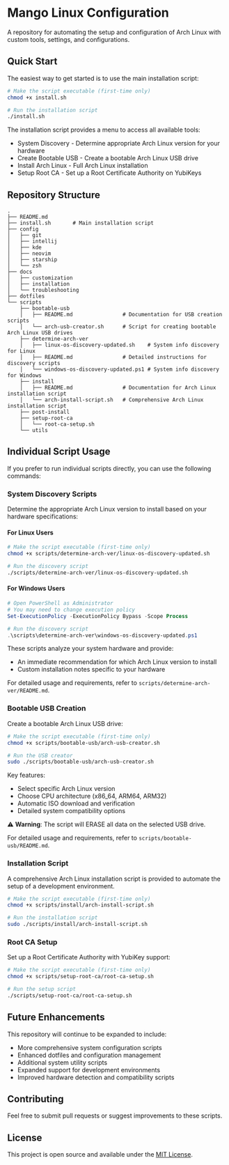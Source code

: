 # Mango Linux Configuration

A repository for automating the setup and configuration of Arch Linux with custom tools, settings, and configurations.

## Quick Start

The easiest way to get started is to use the main installation script:

```bash
# Make the script executable (first-time only)
chmod +x install.sh

# Run the installation script
./install.sh
```

The installation script provides a menu to access all available tools:
- System Discovery - Determine appropriate Arch Linux version for your hardware
- Create Bootable USB - Create a bootable Arch Linux USB drive
- Install Arch Linux - Full Arch Linux installation
- Setup Root CA - Set up a Root Certificate Authority on YubiKeys

## Repository Structure

```
.
├── README.md
├── install.sh       # Main installation script
├── config
│   ├── git
│   ├── intellij
│   ├── kde
│   ├── neovim
│   ├── starship
│   └── zsh
├── docs
│   ├── customization
│   ├── installation
│   └── troubleshooting
├── dotfiles
└── scripts
    ├── bootable-usb
    │   ├── README.md                # Documentation for USB creation scripts
    │   └── arch-usb-creator.sh      # Script for creating bootable Arch Linux USB drives
    ├── determine-arch-ver
    │   ├── linux-os-discovery-updated.sh    # System info discovery for Linux
    │   ├── README.md                # Detailed instructions for discovery scripts
    │   └── windows-os-discovery-updated.ps1 # System info discovery for Windows
    ├── install
    │   ├── README.md                # Documentation for Arch Linux installation script
    │   └── arch-install-script.sh   # Comprehensive Arch Linux installation script
    ├── post-install
    ├── setup-root-ca
    │   └── root-ca-setup.sh
    └── utils
```

## Individual Script Usage

If you prefer to run individual scripts directly, you can use the following commands:

### System Discovery Scripts

Determine the appropriate Arch Linux version to install based on your hardware specifications:

#### For Linux Users

```bash
# Make the script executable (first-time only)
chmod +x scripts/determine-arch-ver/linux-os-discovery-updated.sh

# Run the discovery script
./scripts/determine-arch-ver/linux-os-discovery-updated.sh
```

#### For Windows Users

```powershell
# Open PowerShell as Administrator
# You may need to change execution policy
Set-ExecutionPolicy -ExecutionPolicy Bypass -Scope Process

# Run the discovery script
.\scripts\determine-arch-ver\windows-os-discovery-updated.ps1
```

These scripts analyze your system hardware and provide:
- An immediate recommendation for which Arch Linux version to install
- Custom installation notes specific to your hardware

For detailed usage and requirements, refer to `scripts/determine-arch-ver/README.md`.

### Bootable USB Creation

Create a bootable Arch Linux USB drive:

```bash
# Make the script executable (first-time only)
chmod +x scripts/bootable-usb/arch-usb-creator.sh

# Run the USB creator
sudo ./scripts/bootable-usb/arch-usb-creator.sh
```

Key features:
- Select specific Arch Linux version
- Choose CPU architecture (x86_64, ARM64, ARM32)
- Automatic ISO download and verification
- Detailed system compatibility options

⚠️ **Warning**: The script will ERASE all data on the selected USB drive.

For detailed usage and requirements, refer to `scripts/bootable-usb/README.md`.

### Installation Script

A comprehensive Arch Linux installation script is provided to automate the setup of a development environment.

```bash
# Make the script executable (first-time only)
chmod +x scripts/install/arch-install-script.sh

# Run the installation script
sudo ./scripts/install/arch-install-script.sh
```

### Root CA Setup

Set up a Root Certificate Authority with YubiKey support:

```bash
# Make the script executable (first-time only)
chmod +x scripts/setup-root-ca/root-ca-setup.sh

# Run the setup script
./scripts/setup-root-ca/root-ca-setup.sh
```

## Future Enhancements

This repository will continue to be expanded to include:
- More comprehensive system configuration scripts
- Enhanced dotfiles and configuration management
- Additional system utility scripts
- Expanded support for development environments
- Improved hardware detection and compatibility scripts

## Contributing

Feel free to submit pull requests or suggest improvements to these scripts.

## License

This project is open source and available under the [MIT License](LICENSE).
